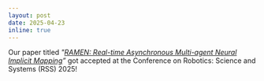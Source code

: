 ```yaml
---
layout: post
date: 2025-04-23
inline: true
---
```


Our paper titled _"<a href="https://arxiv.org/abs/2502.19592">RAMEN: Real-time Asynchronous Multi-agent Neural Implicit Mapping</a>”_ got accepted at the Conference on Robotics: Science and Systems (RSS) 2025!

